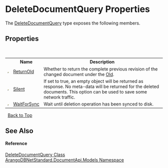 # DeleteDocumentQuery Properties
 

The <a href="2b33c58b-f17b-6f48-3c6d-1f6e6fc25880">DeleteDocumentQuery</a> type exposes the following members.


## Properties
&nbsp;<table><tr><th></th><th>Name</th><th>Description</th></tr><tr><td>![Public property](media/pubproperty.gif "Public property")</td><td><a href="9e3143c9-4f56-7a55-99e9-ef315f10f729">ReturnOld</a></td><td>
Whether to return the complete previous revision of the changed document under the <a href="579a4b8c-59f2-2f2b-5c35-5c884e098099">Old</a>.</td></tr><tr><td>![Public property](media/pubproperty.gif "Public property")</td><td><a href="03633169-501d-417a-7b57-7526aa509296">Silent</a></td><td>
If set to true, an empty object will be returned as response. No meta-data will be returned for the deleted documents. This option can be used to save some network traffic.</td></tr><tr><td>![Public property](media/pubproperty.gif "Public property")</td><td><a href="ccd91355-4a3d-d3f6-719b-cd5f01e59a92">WaitForSync</a></td><td>
Wait until deletion operation has been synced to disk.</td></tr></table>&nbsp;
<a href="#deletedocumentquery-properties">Back to Top</a>

## See Also


#### Reference
<a href="2b33c58b-f17b-6f48-3c6d-1f6e6fc25880">DeleteDocumentQuery Class</a><br /><a href="81a73561-cfc6-64b8-9923-29f0333f4867">ArangoDBNetStandard.DocumentApi.Models Namespace</a><br />
